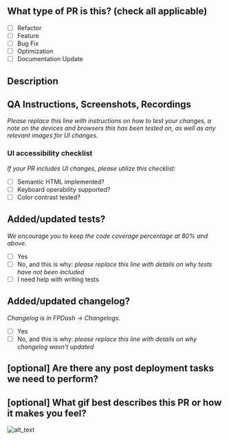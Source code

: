 ## What type of PR is this? (check all applicable)

- [ ] Refactor
- [ ] Feature
- [ ] Bug Fix
- [ ] Optimization
- [ ] Documentation Update

## Description

## QA Instructions, Screenshots, Recordings

_Please replace this line with instructions on how to test your changes, a note
on the devices and browsers this has been tested on, as well as any relevant
images for UI changes._

### UI accessibility checklist
_If your PR includes UI changes, please utilize this checklist:_
- [ ] Semantic HTML implemented?
- [ ] Keyboard operability supported?
- [ ] Color contrast tested?

## Added/updated tests?
_We encourage you to keep the code coverage percentage at 80% and above._

- [ ] Yes
- [ ] No, and this is why: _please replace this line with details on why tests
      have not been included_
- [ ] I need help with writing tests

## Added/updated changelog?
_Changelog is in FPDash -> Changelogs._

- [ ] Yes
- [ ] No, and this is why: _please replace this line with details on why changelog wasn't updated_

## [optional] Are there any post deployment tasks we need to perform?

## [optional] What gif best describes this PR or how it makes you feel?

![alt_text](gif_link)

